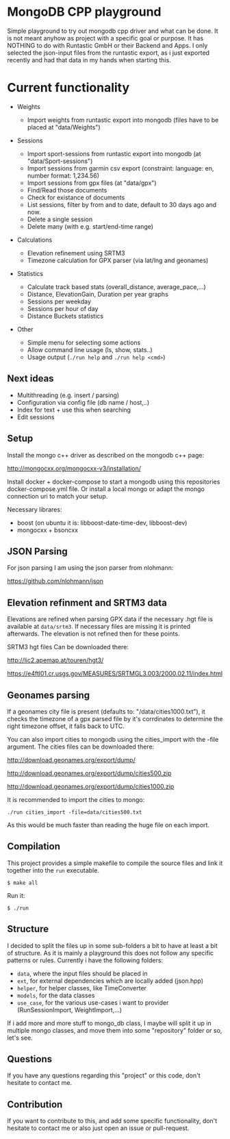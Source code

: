 # MongoDB CPP playground

Simple playground to try out mongodb cpp driver and what can be done.
It is not meant anyhow as project with a specific goal or purpose.
It has NOTHING to do with Runtastic GmbH or their Backend and Apps. 
I only selected the json-input files from the runtastic export, as i just
exported recently and had that data in my hands when starting this.


# Current functionality 

* Weights
    * Import weights from runtastic export into mongodb (files have to be placed at "data/Weights")

* Sessions
    * Import sport-sessions from runtastic export into mongodb (at "data/Sport-sessions")
    * Import sessions from garmin csv export (constraint: language: en, number format: 1,234.56)
    * Import sessions from gpx files (at "data/gpx")
    * Find/Read those documents
    * Check for existance of documents
    * List sessions, filter by from and to date, default to 30 days ago and now.
    * Delete a single session
    * Delete many (with e.g. start/end-time range)

* Calculations
    * Elevation refinement using SRTM3
    * Timezone calculation for GPX parser (via lat/lng and geonames)

* Statistics
    * Calculate track based stats (overall_distance, average_pace,...)
    * Distance, ElevationGain, Duration per year graphs
    * Sessions per weekday
    * Sessions per hour of day
    * Distance Buckets statistics

* Other
    * Simple menu for selecting some actions
    * Allow command line usage (ls, show, stats..)
    * Usage output (`./run help` and `./run help <cmd>`)

## Next ideas

* Multithreading (e.g. insert / parsing)
* Configuration via config file (db name / host,..)
* Index for text + use this when searching
* Edit sessions

## Setup

Install the mongo c++ driver as described on the mongodb c++ page:

http://mongocxx.org/mongocxx-v3/installation/

Install docker + docker-compose to start a mongodb using this
repositories docker-compose.yml file. Or install a local mongo
or adapt the mongo connection uri to match your setup.

Necessary librares: 
* boost (on ubuntu it is: libboost-date-time-dev, libboost-dev)
* mongocxx + bsoncxx

## JSON Parsing

For json parsing I am using the json parser from nlohmann:

https://github.com/nlohmann/json

## Elevation refinment and SRTM3 data

Elevations are refined when parsing GPX data if the necessary .hgt file is 
available at `data/srtm3`. If necessary files are missing
it is printed afterwards. The elevation is not refined then for these
points. 

SRTM3 hgt files Can be downloaded there:

http://lic2.apemap.at/touren/hgt3/

https://e4ftl01.cr.usgs.gov/MEASURES/SRTMGL3.003/2000.02.11/index.html

## Geonames parsing

If a geonames city file is present (defaults to: "/data/cities1000.txt"), it checks
the timezone of a gpx parsed file by it's corrdinates to determine
the right timezone offset, it falls back to UTC.

You can also import cities to mongodb using the cities_import with the -file 
argument. The cities files can be downloaded there:

http://download.geonames.org/export/dump/

http://download.geonames.org/export/dump/cities500.zip

http://download.geonames.org/export/dump/cities1000.zip

It is recommended to import the cities to mongo:

```
./run cities_import -file=data/cities500.txt
```

As this would be much faster than reading the huge file on each import.

## Compilation

This project provides a simple makefile to compile the source files
and link it together into the `run` executable.

```
$ make all
```

Run it:

```
$ ./run
```

## Structure

I decided to split the files up in some sub-folders a bit to have at
least a bit of structure. As it is mainly a playground this does not follow
any specific patterns or rules. Currently i have the following folders:

* `data`, where the input files should be placed in
* `ext`, for external dependencies which are locally added (json.hpp)
* `helper`, for helper classes, like TimeConverter
* `models`, for the data classes
* `use_case`, for the various use-cases i want to provider (RunSessionImport, WeightImport,...)

If i add more and more stuff to mongo_db class, I maybe will split it up in multiple mongo classes,
and move them into some "repository" folder or so, let's see.

## Questions 

If you have any questions regarding this "project" or this code,
don't hesitate to contact me.

## Contribution

If you want to contribute to this, and add some specific functionality,
don't hesitate to contact me or also just open an issue or pull-request. 

